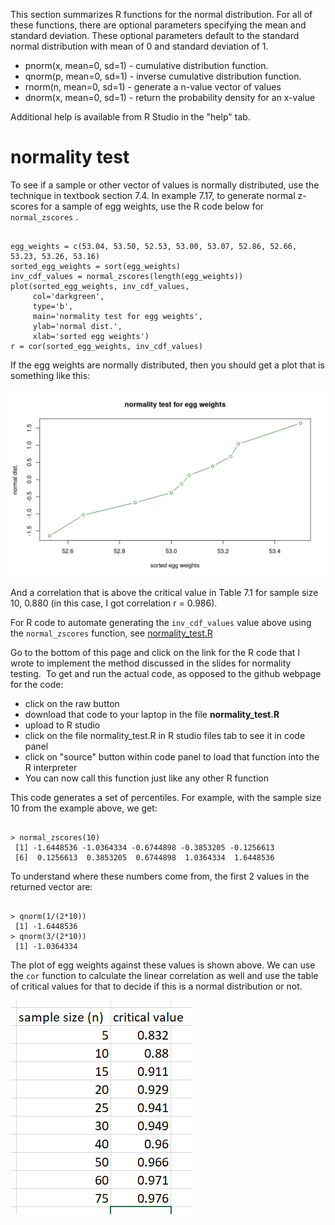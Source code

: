 This section summarizes R functions for the normal distribution.  For all of these functions, there are optional parameters specifying the mean and standard deviation.  These optional parameters default to the standard normal distribution with mean of 0 and standard deviation of 1.

- pnorm(x, mean=0, sd=1) - cumulative distribution function.  
- qnorm(p, mean=0, sd=1) - inverse cumulative distribution function.   
- rnorm(n, mean=0, sd=1) - generate a n-value vector of values
- dnorm(x, mean=0, sd=1) - return the probability density for an x-value

Additional help is available from R Studio in the "help" tab.

# normality test

To see if a sample or other vector of values is normally distributed, use the technique in textbook section 7.4.   In example 7.17, to generate normal z-scores for a sample of egg weights, use the R code below for `normal_zscores` .

```

egg_weights = c(53.04, 53.50, 52.53, 53.00, 53.07, 52.86, 52.66, 53.23, 53.26, 53.16)
sorted_egg_weights = sort(egg_weights)
inv_cdf_values = normal_zscores(length(egg_weights))
plot(sorted_egg_weights, inv_cdf_values, 
     col='darkgreen', 
     type='b', 
     main='normality test for egg weights', 
     ylab='normal dist.', 
     xlab='sorted egg weights')
r = cor(sorted_egg_weights, inv_cdf_values)

```
If the egg weights are normally distributed, then you should get a plot that is something like this:

![](images/egg_weights_normality.png)

And a correlation that is above the critical value in Table 7.1 for sample size 10, 0.880 (in this case, I got correlation r = 0.986).  

For R code to automate generating the `inv_cdf_values` value above using the `normal_zscores` function, see [normality_test.R](normality_test.R)

Go to the bottom of this page and click on the link for the R code that I wrote to implement the method discussed in the slides for normality testing.&nbsp; To get and run the actual code, as opposed to the github webpage for the code:

- click on the raw button
- download that code to your laptop in the file **normality_test.R**
- upload to R studio
- click on the file normality_test.R in R studio files tab to see it in code panel
- click on "source" button within code panel to load that function into the R interpreter
- You can now call this function just like any other R function

This code generates a set of percentiles.   For example, with the sample size 10 from the example above, we get:

```

> normal_zscores(10)
 [1] -1.6448536 -1.0364334 -0.6744898 -0.3853205 -0.1256613
 [6]  0.1256613  0.3853205  0.6744898  1.0364334  1.6448536

```
To understand where these numbers come from, the first 2 values in the returned vector are:

```

> qnorm(1/(2*10))
 [1] -1.6448536
> qnorm(3/(2*10))
 [1] -1.0364334

```
The plot of egg weights against these values is shown above.   We can use the `cor` function to calculate the linear correlation as well and use the table of critical values for that to decide if this is a normal distribution or not.

![](images/critical_values.png)
